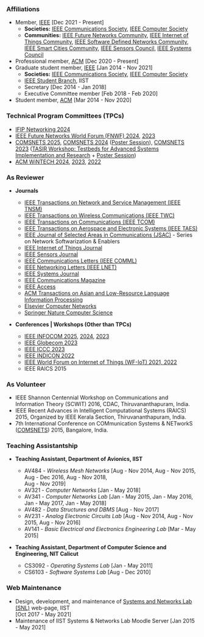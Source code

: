 ### Affiliations


* Member, [IEEE](http://www.ieee.org/index.html) [Dec 2021 - Present]
  * **Societies:** [IEEE Communications Society](http://www.comsoc.org),
    [IEEE Computer Society](https://www.computer.org)
  * **Communities:** [IEEE Future Networks
    Community](https://futurenetworks.ieee.org/), [IEEE Internet of
    Things Community](http://iot.ieee.org/), [IEEE Software Defined
    Networks Community](https://sdn.ieee.org/), [IEEE Smart Cities
    Community](http://smartcities.ieee.org/), [IEEE Sensors
    Council](http://www.ieee-sensors.org/), [IEEE Systems
    Council](http://www.ieeesystemscouncil.org/)
* Professional member, [ACM](http://www.acm.org) [Dec 2020 - Present]
* Graduate student member, [IEEE](http://www.ieee.org/index.html) [Jan
  2014 - Nov 2021]
  * **Societies:** [IEEE Communications Society](http://www.comsoc.org),
  [IEEE Computer Society](https://www.computer.org)
  *  [IEEE Student Branch](https://www.facebook.com/ieeesbiist/), IIST
    * Secretary [Dec 2014 - Jan 2018]
	* Executive Committee member [Feb 2018 - Feb 2020]
* Student member, [ACM](http://www.acm.org) [Mar 2014 - Nov 2020]

  
### Technical Program Committees (TPCs)

* [IFIP Networking 2024](https://networking.ifip.org/2024/)
* [IEEE Future Networks World Forum (FNWF) 2024](https://fnwf2024.ieee.org/), [2023](https://fnwf2023.ieee.org/)
* [COMSNETS 2025](https://www.comsnets.org/), [COMSNETS
  2024](https://www.comsnets.org/archive/2024/) ([Poster
  Session](https://www.comsnets.org/poster_session.html)), [COMSNETS
  2023](https://www.comsnets.org/archive/2023/) ([TASIR Workshop:
  Testbeds for Advanced Systems Implementation and
  Research](https://www.comsnets.org/archive/2023/TASIR_workshop.html) +
  [Poster
  Session](https://www.comsnets.org/archive/2023/poster_session.html))
* [ACM WiNTECH 2024](https://acm-wintech.github.io/2024/),
  [2023](https://acm-wintech.github.io/2023/),
  [2022](https://acm-wintech.github.io/2022/)

### As Reviewer

* **Journals**
	* [IEEE Transactions on Network and Service
      Management (IEEE TNSM)](https://www.comsoc.org/publications/journals/ieee-tnsm)
    * [IEEE Transactions on Wireless Communications (IEEE TWC)](https://www.comsoc.org/publications/journals/ieee-twc)
	* [IEEE Transactions on Communications (IEEE TCOM)](https://www.comsoc.org/publications/journals/ieee-tcom)
	* [IEEE Transactions on Aerospace and Electronic Systems (IEEE TAES)](https://ieee-aess.org/publications/taes)
	* [IEEE Journal of Selected Areas in Communications
	  (JSAC)](https://www.comsoc.org/jsac) - Series on Network
	  Softwarization & Enablers
	* [IEEE Internet of Things Journal](http://ieee-iotj.org/)
	* [IEEE Sensors Journal](https://ieee-sensors.org/sensors-journal/)
	* [IEEE Communications Letters (IEEE COMML)](https://www.comsoc.org/publications/journals/ieee-comml)
    * [IEEE Networking Letters (IEEE LNET)](https://www.comsoc.org/publications/journals/ieee-lnet)
	* [IEEE Systems Journal](https://ieeesystemsjournal.org)
    * [IEEE Communications Magazine](https://www.comsoc.org/publications/magazines/ieee-communications-magazine)
	* [IEEE Access](https://ieeeaccess.ieee.org/)
	* [ACM Transactions on Asian and Low-Resource Language Information
      Processing](https://dl.acm.org/journal/tallip)
	* [Elsevier Computer
      Networks](https://www.sciencedirect.com/journal/computer-networks)
	* [Springer Nature Computer Science](https://www.springer.com/journal/42979)

* **Conferences | Workshops (Other than TPCs)**
  	* [IEEE INFOCOM 2025](https://infocom2025.ieee-infocom.org/), [2024](https://infocom2024.ieee-infocom.org), [2023](https://infocom2023.ieee-infocom.org)
    * [IEEE Globecom 2023](https://globecom2023.ieee-globecom.org/)
    * [IEEE ICCC 2023](https://iccc2023.ieee-iccc.org/)
	* [IEEE INDICON 2022](https://www.indicon2022.org/index.html)
	* [IEEE World Forum on Internet of Things (WF-IoT) 2021, 2022](https://wfiot2022.iot.ieee.org)
	* IEEE RAICS 2015

### As Volunteer

* IEEE Shannon Centennial Workshop on Communications and Information
  Theory (SCWIT) 2016, CDAC, Thiruvananthapuram, India.
* IEEE Recent Advances in Intelligent Computational Systems (RAICS)
  2015, Organized by IEEE Kerala Section, Thiruvananthapuram, India.
* 7th International Conference on COMmunication Systems & NETworkS
  ([COMSNETS](https://www.comsnets.org/)) 2015, Bangalore, India.


### Teaching Assistantship 

* **Teaching Assistant, Department of Avionics, IIST**
	* AV484 - *Wireless Mesh Networks* [Aug - Nov 2014, Aug - Nov 2015,
      Aug - Dec 2016, Aug - Nov 2018, <br>Aug - Nov 2019]
	* AV321 - *Computer Networks* [Jan - May 2018]
	* AV341 - *Computer Networks Lab* [Jan - May 2015, Jan - May 2016, Jan - May 2017, Jan - May 2018]
	* AV482 - *Data Structures and DBMS* [Aug - Nov 2017]
	* AV231 - *Analog Electronic Circuits Lab* [Aug - Nov 2014, Aug - Nov 2015, Aug - Nov 2016]
	* AV141 - *Basic Electrical and Electronics Engineering Lab* [Mar - May
      2015]

* **Teaching Assistant, Department of Computer Science and Engineering, NIT Calicut**
	* CS3092 - *Operating Systems Lab* [Jan - May 2011]		
	* CS6103 - *Software Systems Lab* [Aug - Dec 2010]

	  
### Web Maintenance

* Design, development, and maintenance of [Systems and Networks Lab
      (SNL)](https://iist-sysnet.github.io/) web-page, IIST<br>[Oct 2017 -
      May 2021]
* Maintenance of IIST Systems & Networks Lab Moodle Server [Jan 2015 - May 2021]

